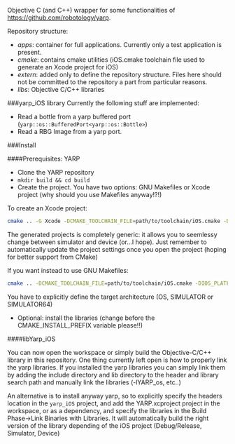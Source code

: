 Objective C (and C++) wrapper for some functionalities of https://github.com/robotology/yarp.

Repository structure:

- *apps*: container for full applications. Currently only a test application is present.
- *cmake*: contains cmake utilities (iOS.cmake toolchain file used to generate an Xcode project for iOS)
- *extern*: added only to define the repository structure. Files here should not be committed to the repository a part from particular reasons.
- *libs*: Objective C/C++ libraries

###yarp_iOS library
Currently the following stuff are implemented:

- Read a bottle from a yarp buffered port (`yarp::os::BufferedPort<yarp::os::Bottle>`)
- Read a RBG Image from a yarp port.

###Install

####Prerequisites: YARP

- Clone the YARP repository
- `mkdir build && cd build`
- Create the project. You have two options: GNU Makefiles or Xcode project (why should you use Makefiles anyway!?!)

To create an Xcode project: 
```bash 
cmake .. -G Xcode -DCMAKE_TOOLCHAIN_FILE=path/to/toolchain/iOS.cmake -DCREATE_LIB_MATH:BOOL=NO -DSKIP_ACE:BOOL=YES -DCREATE_SHARED_LIBRARY:BOOL=NO -DCREATE_YARPDATADUMPER:BOOL=NO -DCREATE_YARPMANAGER_CONSOLE:BOOL=NO -DYARP_COMPILE_EXECUTABLES:BOOL=NO
````

The generated projects is completely generic: it allows you to seemlessy change between simulator and device (or...I hope). Just remember to automatically update the project settings once you open the project (hoping for better support from CMake)

If you want instead to use GNU Makefiles: 
```bash
cmake .. -DCMAKE_TOOLCHAIN_FILE=path/to/toolchain/iOS.cmake -DIOS_PLATFORM=SIMULATOR64 | SIMULATOR | OS -DCREATE_LIB_MATH:BOOL=NO -DSKIP_ACE:BOOL=YES -DCREATE_SHARED_LIBRARY:BOOL=NO -DCREATE_YARPDATADUMPER:BOOL=NO -DCREATE_YARPMANAGER_CONSOLE:BOOL=NO -DYARP_COMPILE_EXECUTABLES:BOOL=NO
``` 
You have to explicitly define the target architecture (OS, SIMULATOR or SIMULATOR64)

- Optional: install the libraries (change before the CMAKE_INSTALL_PREFIX variable please!!)

####libYarp_iOS

You can now open the workspace or simply build the Objective-C/C++ library in this repository. One thing currently left open is how to properly link the yarp libraries. If you installed the yarp libraries you can simply link them by adding the include directory and lib directory to the header and library search path and manually link the libraries (-lYARP_os, etc..)

An alternative is to install anyway yarp, so to explicitly specify the headers location in the `yarp_iOS` project, and add the YARP.xcproject project in the workspace, or as a dependency, and specify the libraries in the Build Phase->Link Binaries with Libraries. It will automatically build the right version of the library depending of the iOS project (Debug/Release, Simulator, Device)
